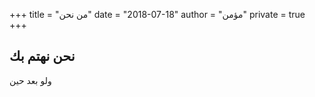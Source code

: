 +++
title = "من نحن"
date = "2018-07-18"
author = "مؤمن"
private = true
+++

## نحن نهتم بك 
ولو بعد حين